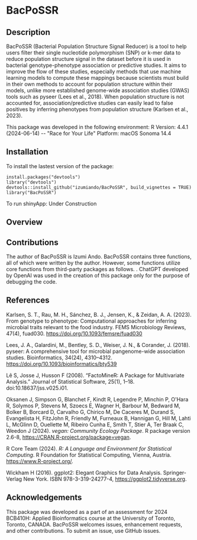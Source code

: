 # BacPoSSR

## Description

BacPoSSR (Bacterial Population Structure Signal Reducer) is a tool to help users filter their single nucleotide polymorphism (SNP) or k-mer data to reduce population structure signal in the dataset before it is used in bacterial genotype-phenotype association or predictive studies. It aims to improve the flow of these studies, especially methods that use machine learning models to compute these mappings because scientists must build in their own methods to account for population structure within their models, unlike more established genome-wide association studies (GWAS) tools such as pyseer (Lees et al., 2018). When population structure is not accounted for, association/predictive studies can easily lead to false positives by inferring phenotypes from population structure (Karlsen et al., 2023).

This package was developed in the following environment:
R Version: 4.4.1 (2024-06-14) -- "Race for Your Life"
Platform: macOS Sonoma 14.4

## Installation

To install the lastest version of the package:
```
install.packages("devtools")
library("devtools")
devtools::install_github("izumiando/BacPoSSR", build_vignettes = TRUE)
library("BacPoSSR")
```

To run shinyApp: Under Construction

## Overview

## Contributions

The author of BacPoSSR is Izumi Ando. BacPoSSR contains three functions, all of which were written by the author. However, some functions utilize core functions from third-party packages as follows. <add more text here later>. ChatGPT developed by OpenAI was used in the creation of this package only for the purpose of debugging the code.


## References

Karlsen, S. T., Rau, M. H., Sánchez, B. J., Jensen, K., & Zeidan, A. A. (2023). From genotype to phenotype: Computational approaches for inferring microbial traits relevant to the food industry. FEMS Microbiology Reviews, 47(4), fuad030. https://doi.org/10.1093/femsre/fuad030

Lees, J. A., Galardini, M., Bentley, S. D., Weiser, J. N., & Corander, J. (2018). pyseer: A comprehensive tool for microbial pangenome-wide association studies. Bioinformatics, 34(24), 4310–4312. https://doi.org/10.1093/bioinformatics/bty539

Lê S, Josse J, Husson F (2008). “FactoMineR: A Package for Multivariate Analysis.” Journal of Statistical Software, 25(1), 1–18. doi:10.18637/jss.v025.i01.

Oksanen J, Simpson G, Blanchet F, Kindt R, Legendre P, Minchin P, O'Hara R, Solymos P, Stevens M, Szoecs E, Wagner H, Barbour M, Bedward M, Bolker B, Borcard D, Carvalho G, Chirico M, De Caceres M, Durand S, Evangelista H, FitzJohn R, Friendly M, Furneaux B, Hannigan G, Hill M, Lahti L, McGlinn D, Ouellette M, Ribeiro Cunha E, Smith T, Stier A, Ter Braak C, Weedon J (2024). _vegan: Community Ecology Package_. R package version 2.6-8, <https://CRAN.R-project.org/package=vegan>.

R Core Team (2024). _R: A Language and Environment for Statistical Computing_. R Foundation for Statistical Computing, Vienna, Austria. <https://www.R-project.org/>.

Wickham H (2016). ggplot2: Elegant Graphics for Data Analysis. Springer-Verlag New York. ISBN 978-3-319-24277-4, https://ggplot2.tidyverse.org.

## Acknowledgements

This package was developed as a part of an assessment for 2024 BCB410H: Applied Bioinformatics course at the University of Toronto, Toronto, CANADA. BacPoSSR welcomes issues, enhancement requests, and other contributions. To submit an issue, use GitHub issues.
